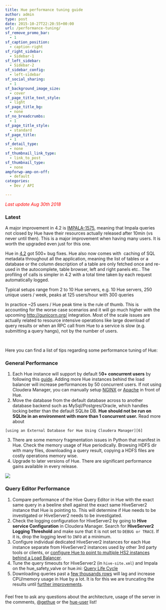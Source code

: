 ```yaml
---
title: Hue performance tuning guide
author: admin
type: post
date: 2015-10-27T22:20:55+00:00
url: /performance-tuning/
sf_remove_promo_bar:
  - 1
sf_caption_position:
  - caption-right
sf_right_sidebar:
  - Sidebar-1
sf_left_sidebar:
  - Sidebar-2
sf_sidebar_config:
  - left-sidebar
sf_social_sharing:
  - 1
sf_background_image_size:
  - cover
sf_page_title_text_style:
  - light
sf_page_title_bg:
  - none
sf_no_breadcrumbs:
  - 1
sf_page_title_style:
  - standard
sf_page_title:
  - 1
sf_detail_type:
  - none
sf_thumbnail_link_type:
  - link_to_post
sf_thumbnail_type:
  - none
ampforwp-amp-on-off:
  - default
categories:
  - Dev / API

---
```

<span style="color: #ff0000;"><em>Last update Aug 30th 2018</em></span>

### Latest

A major improvement in 4.2 is [IMPALA-1575][1], meaning that Impala queries not closed by Hue have their resources actually released after 10min (vs never until then). This is a major improvement when having many users. It is worth the upgraded even just for this one.

Hue in [4.2][2] got 500+ bug fixes. Hue also now comes with  caching of SQL metadata throughout all the application, meaning the list of tables or a database or the column description of a table are only fetched once and re-used in the autocomplete, table browser, left and right panels etc.. The profiling of calls is simpler in 4.2 with a total time taken by each request automatically logged.

Typical setups range from 2 to 10 Hue servers, e.g. 10 Hue servers, 250 unique users / week, peaks at 125 users/hour with 300 queries

In practice ~25 users / Hue peak time is the rule of thumb. This is accounting for the worse case scenarios and it will go much higher with the upcoming <http://gunicorn.org/> integration. Most of the scale issues are actually related to resource intensive operations like large download of query results or when an RPC call from Hue to a service is slow (e.g. submitting a query hangs), not by the number of users.

&nbsp;

Here you can find a list of tips regarding some performance tuning of Hue:

### General Performance

  1. Each Hue instance will support by default 5**0+ concurrent users** by following this [guide][3]. Adding more Hue instances behind the load balancer will increase performances by 50 concurrent users. If not using Cloudera Manager, you can manually setup [NGINX][4] or [Apache][5] in front of Hue.
  2. Move the database from the default database across to another database backend such as MySql/Postgres/Oracle, which handles locking better than the default SQLite DB. **Hue should not be run on SQLite in an environment with more than 1 concurrent user.** Read more about

    [using an External Database for Hue Using Cloudera Manager][6]
  3. There are some memory fragmentation issues in Python that manifest in Hue. Check the memory usage of Hue periodically. Browsing HDFS dir with many files, downloading a query result, copying a HDFS files are costly operations memory wise.
  4. Upgrade to later versions of Hue. There are significant performance gains available in every release.

[<img src="https://cdn.gethue.com/uploads/2015/03/with-nginx.png" />][7]

### Query Editor Performance

  1. Compare performance of the Hive Query Editor in Hue with the exact same query in a beeline shell against the exact same HiveServer2 instance that Hue is pointing to. This will determine if Hue needs to be investigated or HiveServer2 needs to be investigated.
  2. Check the logging configuration for HiveServer2 by going to **Hive service Configuration** in Cloudera Manager. Search for **HiveServer2 Logging Threshold** and make sure that it is not set to `DEBUG or TRACE`. If it is, drop the logging level to `INFO` at a minimum.
  3. Configure individual dedicated HiveServer2 instances for each Hue instance separate from HiveServer2 instances used by other 3rd party tools or clients, or [configure Hue to point to multiple HS2 instances behind a Load Balancer][8].
  4. Tune the query timeouts for HiveServer2 (in `hive-site.xml`) and Impala on the hue_safety_valve or hue.ini: [Query Life Cycle][9]
  5. Downloading queries past a [few thousands rows][10] will lag and increase CPU/memory usage in Hue by a lot. It is for this we are truncating the results until [further improvements][11].

###

Feel free to ask any questions about the architecture, usage of the server in the comments, [@gethue][12] or the [hue-user][13] list!

 [1]: https://issues.apache.org/jira/browse/IMPALA-1575
 [2]: https://gethue.com/hue-4-2-and-its-self-service-bi-improvements-are-out/.
 [3]: https://gethue.com/automatic-high-availability-and-load-balancing-of-hue-in-cloudera-manager-with-monitoring/
 [4]: https://gethue.com/using-nginx-to-speed-up-hue-3-8-0/
 [5]: https://gethue.com/how-to-run-hue-with-the-apache-server/
 [6]: http://www.cloudera.com/content/www/en-us/documentation/enterprise/latest/topics/cm_mc_hue_service.html
 [7]: https://cdn.gethue.com/uploads/2015/03/with-nginx.png
 [8]: https://gethue.com/how-to-optimally-configure-your-analytic-database-for-high-availability-with-hue-and-other-sql-clients/
 [9]: https://gethue.com/hadoop-tutorial-hive-and-impala-queries-life-cycle/
 [10]: https://github.com/cloudera/hue/blob/master/desktop/conf.dist/hue.ini#L746
 [11]: https://issues.cloudera.org/browse/HUE-2142
 [12]: http://twitter.com/gethue
 [13]: http://groups.google.com/a/cloudera.org/group/hue-user
